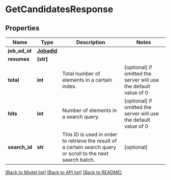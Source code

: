 # GetCandidatesResponse


## Properties
Name | Type | Description | Notes
------------ | ------------- | ------------- | -------------
**job_ad_id** | [**Jobadid**](Jobadid.md) |  | 
**resumes** | **[str]** |  | 
**total** | **int** | Total number of elements in a certain index. | [optional]  if omitted the server will use the default value of 0
**hits** | **int** | Number of elements in a search query. | [optional]  if omitted the server will use the default value of 0
**search_id** | **str** | This ID is used in order to retrieve the result of a certain search query or scroll to the next search batch. | [optional] 

[[Back to Model list]](../README.md#documentation-for-models) [[Back to API list]](../README.md#documentation-for-api-endpoints) [[Back to README]](../README.md)


